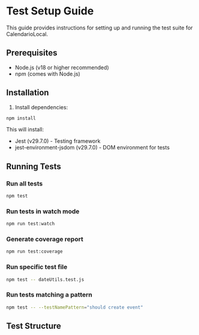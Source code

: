 # Test Setup Guide

This guide provides instructions for setting up and running the test suite for CalendarioLocal.

## Prerequisites

- Node.js (v18 or higher recommended)
- npm (comes with Node.js)

## Installation

1. Install dependencies:
```bash
npm install
```

This will install:
- Jest (v29.7.0) - Testing framework
- jest-environment-jsdom (v29.7.0) - DOM environment for tests

## Running Tests

### Run all tests
```bash
npm test
```

### Run tests in watch mode
```bash
npm run test:watch
```

### Generate coverage report
```bash
npm run test:coverage
```

### Run specific test file
```bash
npm test -- dateUtils.test.js
```

### Run tests matching a pattern
```bash
npm test -- --testNamePattern="should create event"
```

## Test Structure
